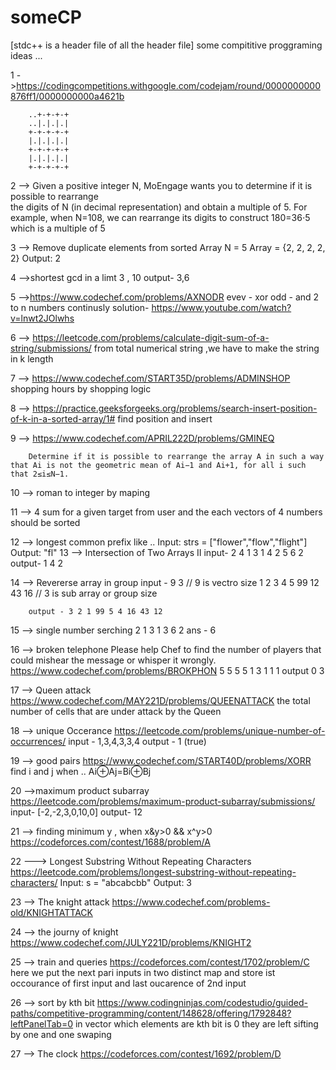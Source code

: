 # someCP
[stdc++ is a header file of all the header file]
some compititive proggraming ideas ...

1 ->https://codingcompetitions.withgoogle.com/codejam/round/0000000000876ff1/0000000000a4621b
      
        ..+-+-+-+
        ..|.|.|.|
        +-+-+-+-+
        |.|.|.|.|
        +-+-+-+-+
        |.|.|.|.|
        +-+-+-+-+

2 --> Given a positive integer N, MoEngage wants you to determine if it is possible  to rearrange             
                the digits of N (in decimal representation) and obtain a multiple of 5.
                For example, when N=108, we can rearrange its digits to construct 180=36⋅5 which is a multiple of 5

3 --> Remove duplicate elements from sorted Array
                N = 5
        Array = {2, 2, 2, 2, 2}
        Output: 2

4 -->shortest gcd in a limt
        3 , 10
        output- 3,6

5 -->https://www.codechef.com/problems/AXNODR
        evev - xor
        odd - and 
        2 to n numbers continusly
       solution- https://www.youtube.com/watch?v=lnwt2JOlwhs

       
6 --> https://leetcode.com/problems/calculate-digit-sum-of-a-string/submissions/
        from total numerical string ,we have to make the string in k length 
       
7 --> https://www.codechef.com/START35D/problems/ADMINSHOP
        shopping hours by shopping logic 

8 --> https://practice.geeksforgeeks.org/problems/search-insert-position-of-k-in-a-sorted-array/1#
                find position and insert

9 --> https://www.codechef.com/APRIL222D/problems/GMINEQ

        Determine if it is possible to rearrange the array A in such a way that Ai is not the geometric mean of Ai−1 and Ai+1, for all i such that 2≤i≤N−1.

10 --> roman to integer by maping


11 --> 4 sum for a given target from user 
        and the each vectors of 4 numbers should be sorted

12 --> longest common prefix like ..
                Input: strs = ["flower","flow","flight"]
                Output: "fl"
13 --> Intersection of Two Arrays II
        input-  2 4 1 
                3 1 4 2 5 6 2
        output- 1 4 2

14 --> Revererse array in group 
        input - 9 3                             // 9 is vectro size
                1 2 3 4 5 99 12 43 16           // 3 is sub array or group size
         
        output - 3 2 1 99 5 4 16 43 12

15 --> single number serching 
        2 1 3 1 3 6 2
        ans - 6

16 --> broken telephone 
        Please help Chef to find the number of players that could mishear the message or whisper it wrongly.
        https://www.codechef.com/problems/BROKPHON
        5 5 5 5
        1 3 1 1 1
        output
        0
        3

17 --> Queen attack
        https://www.codechef.com/MAY221D/problems/QUEENATTACK
        the total number of cells that are under attack by the Queen

18 --> unique Occerance 
        https://leetcode.com/problems/unique-number-of-occurrences/
                input - 1,3,4,3,3,4
                output - 1 (true)

19 --> good pairs 
        https://www.codechef.com/START40D/problems/XORR
       find i and j when .. Ai⊕Aj=Bi⊕Bj

20 -->maximum product subarray 
        https://leetcode.com/problems/maximum-product-subarray/submissions/
        input- [-2,-2,3,0,10,0]
        output- 12

21 --> finding minimum y , when x&y>0  &&  x^y>0
        https://codeforces.com/contest/1688/problem/A
       
22 ---> Longest Substring Without Repeating Characters
        https://leetcode.com/problems/longest-substring-without-repeating-characters/
        Input: s = "abcabcbb"
        Output: 3

23 --> The knight attack
        https://www.codechef.com/problems-old/KNIGHTATTACK

24 --> the journy of knight
        https://www.codechef.com/JULY221D/problems/KNIGHT2

25 --> train and queries 
        https://codeforces.com/contest/1702/problem/C
        here we put the next pari inputs in two distinct map and store ist occourance of first input and last oucarence of 2nd input

26 --> sort by kth bit
       https://www.codingninjas.com/codestudio/guided-paths/competitive-programming/content/148628/offering/1792848?leftPanelTab=0
       in vector which elements are kth bit is 0 they are left sifting by one and one swaping

27 --> The clock
        https://codeforces.com/contest/1692/problem/D